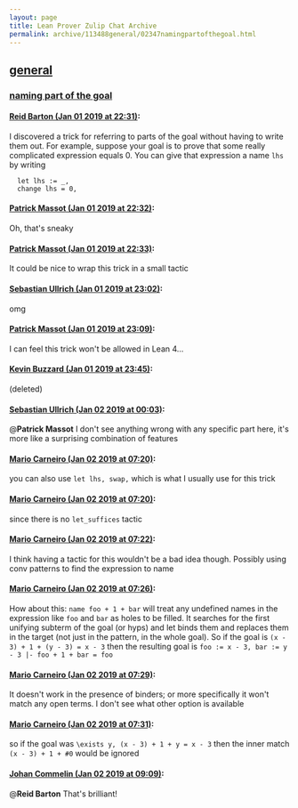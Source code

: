 ```yaml
---
layout: page
title: Lean Prover Zulip Chat Archive 
permalink: archive/113488general/02347namingpartofthegoal.html
---
```


## [general](index.html)
### [naming part of the goal](02347namingpartofthegoal.html)

#### [Reid Barton (Jan 01 2019 at 22:31)](https://leanprover.zulipchat.com/#narrow/stream/113488-general/topic/naming%20part%20of%20the%20goal/near/154143914):
I discovered a trick for referring to parts of the goal without having to write them out. For example, suppose your goal is to prove that some really complicated expression equals 0. You can give that expression a name `lhs` by writing
```lean
  let lhs := _,
  change lhs = 0,
```

#### [Patrick Massot (Jan 01 2019 at 22:32)](https://leanprover.zulipchat.com/#narrow/stream/113488-general/topic/naming%20part%20of%20the%20goal/near/154143960):
Oh, that's sneaky

#### [Patrick Massot (Jan 01 2019 at 22:33)](https://leanprover.zulipchat.com/#narrow/stream/113488-general/topic/naming%20part%20of%20the%20goal/near/154143970):
It could be nice to wrap this trick in a small tactic

#### [Sebastian Ullrich (Jan 01 2019 at 23:02)](https://leanprover.zulipchat.com/#narrow/stream/113488-general/topic/naming%20part%20of%20the%20goal/near/154144846):
omg

#### [Patrick Massot (Jan 01 2019 at 23:09)](https://leanprover.zulipchat.com/#narrow/stream/113488-general/topic/naming%20part%20of%20the%20goal/near/154145021):
I can feel this trick won't be allowed in Lean 4...

#### [Kevin Buzzard (Jan 01 2019 at 23:45)](https://leanprover.zulipchat.com/#narrow/stream/113488-general/topic/naming%20part%20of%20the%20goal/near/154146061):
(deleted)

#### [Sebastian Ullrich (Jan 02 2019 at 00:03)](https://leanprover.zulipchat.com/#narrow/stream/113488-general/topic/naming%20part%20of%20the%20goal/near/154146598):
@**Patrick Massot** I don't see anything wrong with any specific part here, it's more like a surprising combination of features

#### [Mario Carneiro (Jan 02 2019 at 07:20)](https://leanprover.zulipchat.com/#narrow/stream/113488-general/topic/naming%20part%20of%20the%20goal/near/154159623):
you can also use `let lhs, swap,` which is what I usually use for this trick

#### [Mario Carneiro (Jan 02 2019 at 07:20)](https://leanprover.zulipchat.com/#narrow/stream/113488-general/topic/naming%20part%20of%20the%20goal/near/154159626):
since there is no `let_suffices` tactic

#### [Mario Carneiro (Jan 02 2019 at 07:22)](https://leanprover.zulipchat.com/#narrow/stream/113488-general/topic/naming%20part%20of%20the%20goal/near/154159654):
I think having a tactic for this wouldn't be a bad idea though. Possibly using conv patterns to find the expression to name

#### [Mario Carneiro (Jan 02 2019 at 07:26)](https://leanprover.zulipchat.com/#narrow/stream/113488-general/topic/naming%20part%20of%20the%20goal/near/154159836):
How about this: `name foo + 1 + bar` will treat any undefined names in the expression like `foo` and `bar` as holes to be filled. It searches for the first unifying subterm of the goal (or hyps) and let binds them and replaces them in the target (not just in the pattern, in the whole goal). So if the goal is `(x - 3) + 1 + (y - 3) = x - 3` then the resulting goal is `foo := x - 3, bar := y - 3 |- foo + 1 + bar = foo`

#### [Mario Carneiro (Jan 02 2019 at 07:29)](https://leanprover.zulipchat.com/#narrow/stream/113488-general/topic/naming%20part%20of%20the%20goal/near/154159916):
It doesn't work in the presence of binders; or more specifically it won't match any open terms. I don't see what other option is available

#### [Mario Carneiro (Jan 02 2019 at 07:31)](https://leanprover.zulipchat.com/#narrow/stream/113488-general/topic/naming%20part%20of%20the%20goal/near/154159984):
so if the goal was `\exists y, (x - 3) + 1 + y = x - 3` then the inner match `(x - 3) + 1 + #0` would be ignored

#### [Johan Commelin (Jan 02 2019 at 09:09)](https://leanprover.zulipchat.com/#narrow/stream/113488-general/topic/naming%20part%20of%20the%20goal/near/154163289):
@**Reid Barton** That's brilliant!

